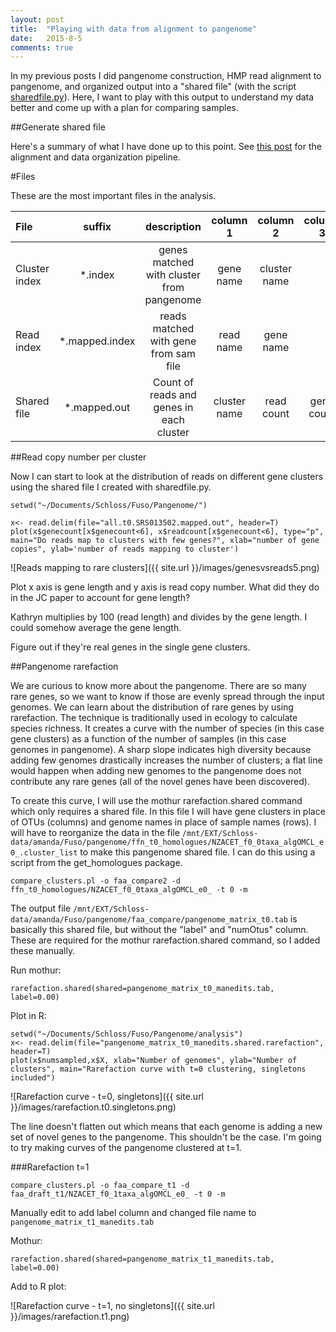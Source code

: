```yaml
---
layout: post
title:  "Playing with data from alignment to pangenome"
date:   2015-8-5
comments: true
---
```


In my previous posts I did pangenome construction, HMP read alignment to pangenome, and organized output into a "shared file" (with the script [sharedfile.py](https://github.com/agelmore/Pangenome/blob/master/sharedfile.py)). Here, I want to play with this output to understand my data better and come up with a plan for comparing samples.

##Generate shared file

Here's a summary of what I have done up to this point. See [this post](http://agelmore.github.io/2015/07/08/Start-alignment.html) for the alignment and data organization pipeline. 

#Files

These are the most important files in the analysis.

File | suffix | description | column 1 | column 2 | column 3
:---------------|:--------:|:--------:|:--------:|:--------:|:--------:
Cluster index | *.index | genes matched with cluster from pangenome | gene name | cluster name 
Read index | *.mapped.index | reads matched with gene from sam file | read name | gene name 
Shared file | *.mapped.out | Count of reads and genes in each cluster | cluster name | read count | gene count 




##Read copy number per cluster

Now I can start to look at the distribution of reads on different gene clusters using the shared file I created with sharedfile.py. 

~~~~
setwd("~/Documents/Schloss/Fuso/Pangenome/")

x<- read.delim(file="all.t0.SRS013502.mapped.out", header=T)
plot(x$genecount[x$genecount<6], x$readcount[x$genecount<6], type="p", main="Do reads map to clusters with few genes?", xlab="number of gene copies", ylab='number of reads mapping to cluster')
~~~~ 

![Reads mapping to rare clusters]({{ site.url }}/images/genesvsreads5.png)

Plot x axis is gene length and y axis is read copy number. What did they do in the JC paper to account for gene length?

Kathryn multiplies by 100 (read length) and divides by the gene length. I could somehow average the gene length.

Figure out if they're real genes in the single gene clusters.

##Pangenome rarefaction

We are curious to know more about the pangenome. There are so many rare genes, so we want to know if those are evenly spread through the input genomes. We can learn about the distribution of rare genes by using rarefaction. The technique is traditionally used in ecology to calculate species richness. It creates a curve with the number of species (in this case gene clusters) as a function of the number of samples (in this case genomes in pangenome). A sharp slope indicates high diversity because adding few genomes drastically increases the number of clusters; a flat line would happen when adding new genomes to the pangenome does not contribute any rare genes (all of the novel genes have been discovered).

To create this curve, I will use the mothur rarefaction.shared command which only requires a shared file. In this file I will have gene clusters in place of OTUs (columns) and genome names in place of sample names (rows). I will have to reorganize the data in the file `/mnt/EXT/Schloss-data/amanda/Fuso/pangenome/ffn_t0_homologues/NZACET_f0_0taxa_algOMCL_e0_.cluster_list` to make this pangenome shared file. I can do this using a script from the get_homologues package.

~~~~
compare_clusters.pl -o faa_compare2 -d ffn_t0_homologues/NZACET_f0_0taxa_algOMCL_e0_ -t 0 -m
~~~~

The output file `/mnt/EXT/Schloss-data/amanda/Fuso/pangenome/faa_compare/pangenome_matrix_t0.tab` is basically this shared file, but without the "label" and "numOtus" column. These are required for the mothur rarefaction.shared command, so I added these manually.

Run mothur:

~~~~
rarefaction.shared(shared=pangenome_matrix_t0_manedits.tab, label=0.00)
~~~~

Plot in R:

~~~~
setwd("~/Documents/Schloss/Fuso/Pangenome/analysis")
x<- read.delim(file="pangenome_matrix_t0_manedits.shared.rarefaction", header=T)
plot(x$numsampled,x$X, xlab="Number of genomes", ylab="Number of clusters", main="Rarefaction curve with t=0 clustering, singletons included")
~~~~

![Rarefaction curve - t=0, singletons]({{ site.url }}/images/rarefaction.t0.singletons.png)

The line doesn't flatten out which means that each genome is adding a new set of novel genes to the pangenome. This shouldn't be the case. I'm going to try making curves of the pangenome clustered at t=1.

###Rarefaction t=1

~~~~
compare_clusters.pl -o faa_compare_t1 -d faa_draft_t1/NZACET_f0_1taxa_algOMCL_e0_ -t 0 -m 
~~~~

Manually edit to add label column and changed file name to `pangenome_matrix_t1_manedits.tab`

Mothur:

~~~~
rarefaction.shared(shared=pangenome_matrix_t1_manedits.tab, label=0.00)
~~~~

Add to R plot:

![Rarefaction curve - t=1, no singletons]({{ site.url }}/images/rarefaction.t1.png)
